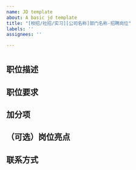 ```yaml
---
name: JD template
about: A basic jd template
title: "[校招/社招/实习][公司名称]部门名称-招聘岗位"
labels: ''
assignees: ''

---
```


# <!--岗位名称-->

## 职位描述

## 职位要求

##  加分项

## （可选）岗位亮点

## 联系方式
